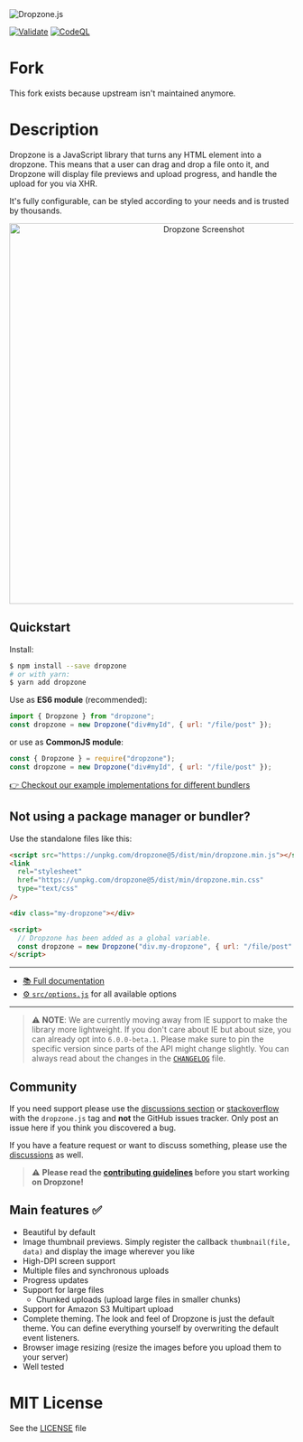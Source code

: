 <img alt="Dropzone.js" src="https://raw.githubusercontent.com/dropzone/dropzone/assets/github-logo.svg" />

[![Validate](https://github.com/NicolasCARPi/dropzone/actions/workflows/validating.yml/badge.svg)](https://github.com/dropzone/dropzone/actions/workflows/validating.yml)
[![CodeQL](https://github.com/NicolasCARPi/dropzone/actions/workflows/codeql-analysis.yml/badge.svg)](https://github.com/dropzone/dropzone/actions/workflows/codeql-analysis.yml)

# Fork

This fork exists because upstream isn't maintained anymore.

# Description

Dropzone is a JavaScript library that turns any HTML element into a dropzone.
This means that a user can drag and drop a file onto it, and Dropzone will
display file previews and upload progress, and handle the upload for you via
XHR.

It's fully configurable, can be styled according to your needs and is trusted by
thousands.

<div align="center">
  <img width="674" alt="Dropzone Screenshot" src="https://user-images.githubusercontent.com/133277/138495095-b026cc5c-9458-4e0b-8066-d8a9d0f7e72a.png">
</div>

## Quickstart

Install:

```bash
$ npm install --save dropzone
# or with yarn:
$ yarn add dropzone
```

Use as **ES6 module** (recommended):

```js
import { Dropzone } from "dropzone";
const dropzone = new Dropzone("div#myId", { url: "/file/post" });
```

or use as **CommonJS module**:

```js
const { Dropzone } = require("dropzone");
const dropzone = new Dropzone("div#myId", { url: "/file/post" });
```

[👉 Checkout our example implementations for different
bundlers](https://github.com/dropzone/dropzone-examples)

## Not using a package manager or bundler?

Use the standalone files like this:

```html
<script src="https://unpkg.com/dropzone@5/dist/min/dropzone.min.js"></script>
<link
  rel="stylesheet"
  href="https://unpkg.com/dropzone@5/dist/min/dropzone.min.css"
  type="text/css"
/>

<div class="my-dropzone"></div>

<script>
  // Dropzone has been added as a global variable.
  const dropzone = new Dropzone("div.my-dropzone", { url: "/file/post" });
</script>
```

---

- [📚 Full documentation](https://docs.dropzone.dev)
- [⚙️ `src/options.js`](https://github.com/dropzone/dropzone/blob/main/src/options.js)
  for all available options

---

> ⚠️ **NOTE**: We are currently moving away from IE support to make the library
> more lightweight. If you don't care about IE but about size, you can already
> opt into `6.0.0-beta.1`. Please make sure to pin the specific version since
> parts of the API might change slightly. You can always read about the changes
> in the [`CHANGELOG`](./CHANGELOG.md) file.

## Community

If you need support please use the [discussions section][discussions] or
[stackoverflow][so] with the `dropzone.js` tag and **not** the GitHub issues
tracker. Only post an issue here if you think you discovered a bug.

If you have a feature request or want to discuss something, please use the
[discussions][] as well.

[discussions]: https://github.com/dropzone/dropzone/discussions
[so]: https://stackoverflow.com/questions/tagged/dropzone.js

> ⚠️ **Please read the [contributing guidelines](CONTRIBUTING.md) before you
> start working on Dropzone!**

## Main features ✅

- Beautiful by default
- Image thumbnail previews. Simply register the callback `thumbnail(file, data)`
  and display the image wherever you like
- High-DPI screen support
- Multiple files and synchronous uploads
- Progress updates
- Support for large files
  - Chunked uploads (upload large files in smaller chunks)
- Support for Amazon S3 Multipart upload
- Complete theming. The look and feel of Dropzone is just the default theme. You
  can define everything yourself by overwriting the default event listeners.
- Browser image resizing (resize the images before you upload them to your
  server)
- Well tested

# MIT License

See the [LICENSE](https://github.com/dropzone/dropzone/blob/main/LICENSE) file
